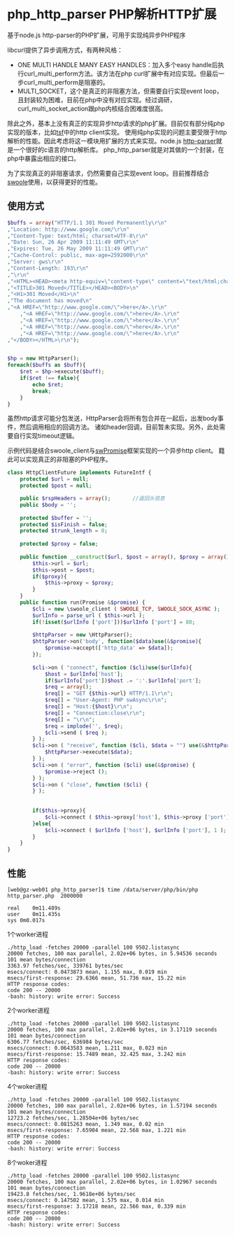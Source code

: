 # php_http_parser PHP解析HTTP扩展
基于node.js http-parser的PHP扩展，可用于实现纯异步PHP程序

libcurl提供了异步调用方式，有两种风格：
- ONE MULTI HANDLE MANY EASY HANDLES：加入多个easy handle后执行curl_multi_perform方法。该方法在php curl扩展中有对应实现。但最后一步curl_multi_perform是阻塞的。
- MULTI_SOCKET，这个是真正的非阻塞方法，但需要自行实现event loop，且封装较为困难，目前在php中没有对应实现。经过调研，curl_multi_socket_action跟php内核结合困难度很高。

除此之外，基本上没有真正的实现异步http请求的php扩展。目前仅有部分纯php实现的版本，比如[tsf](https://github.com/tencent-php/tsf)中的http client实现。
使用纯php实现的问题主要受限于http解析的性能。因此考虑将这一模块用扩展的方式来实现。node.js [http-parser](https://github.com/nodejs/http-parser)就是一个很好的c语言的http解析库。
php_http_parser就是对其做的一个封装，在php中暴露出相应的接口。

为了实现真正的非阻塞请求，仍然需要自己实现event loop。目前推荐结合[swoole](http://www.swoole.com)使用，以获得更好的性能。

## 使用方式

```php
$buffs = array("HTTP/1.1 301 Moved Permanently\r\n"
,"Location: http://www.google.com/\r\n"
,"Content-Type: text/html; charset=UTF-8\r\n"
,"Date: Sun, 26 Apr 2009 11:11:49 GMT\r\n"
,"Expires: Tue, 26 May 2009 11:11:49 GMT\r\n"
,"Cache-Control: public, max-age=2592000\r\n"
,"Server: gws\r\n"
,"Content-Length: 193\r\n"
,"\r\n"
,"<HTML><HEAD><meta http-equiv=\"content-type\" content=\"text/html;charset=utf-8\">\n"
,"<TITLE>301 Moved</TITLE></HEAD><BODY>\n"
,"<H1>301 Moved</H1>\n"
,"The document has moved\n"
,"<A HREF=\"http://www.google.com/\">here</A>.\r\n"
	,"<A HREF=\"http://www.google.com/\">here</A>.\r\n"
	,"<A HREF=\"http://www.google.com/\">here</A>.\r\n"
	,"<A HREF=\"http://www.google.com/\">here</A>.\r\n"
	,"<A HREF=\"http://www.google.com/\">here</A>.\r\n"
,"</BODY></HTML>\r\n");


$hp = new HttpParser();
foreach($buffs as $buff){
	$ret = $hp->execute($buff);
	if($ret !== false){
		echo $ret;
		break;
	}
}
```

虽然http请求可能分包发送，HttpParser会将所有包合并在一起后，出发body事件，然后调用相应的回调方法。
诸如header回调，目前暂未实现。另外，此处需要自行实现timeout逻辑。

示例代码是结合swoole_client与[swPromise](https://github.com/coooold/swPromise)框架实现的一个异步http client。
籍此可以实现真正的非阻塞的PHP程序。

```php
class HttpClientFuture implements FutureIntf {
	protected $url = null;
	protected $post = null;

	public $rspHeaders = array();		//返回头信息
	public $body = '';
	
	protected $buffer = '';
	protected $isFinish = false;
	protected $trunk_length = 0;
	
	protected $proxy = false;
	
	public function __construct($url, $post = array(), $proxy = array()) {
		$this->url = $url;
		$this->post = $post;
		if($proxy){
			$this->proxy = $proxy;
		}
	}
	public function run(Promise &$promise) {
		$cli = new \swoole_client ( SWOOLE_TCP, SWOOLE_SOCK_ASYNC );
		$urlInfo = parse_url ( $this->url );
		if(!isset($urlInfo ['port']))$urlInfo ['port'] = 80;
		
		$httpParser = new \HttpParser();
		$httpParser->on('body', function($data)use(&$promise){
			$promise->accept(['http_data' => $data]);
		});
		
		$cli->on ( "connect", function ($cli)use($urlInfo){
			$host = $urlInfo['host'];
			if($urlInfo['port'])$host .= ':'.$urlInfo['port'];
			$req = array();
			$req[] = "GET {$this->url} HTTP/1.1\r\n";
			$req[] = "User-Agent: PHP swAsync\r\n";
			$req[] = "Host:{$host}\r\n";
			$req[] = "Connection:close\r\n";
			$req[] = "\r\n";
			$req = implode('', $req);
			$cli->send ( $req );
		} );
		$cli->on ( "receive", function ($cli, $data = "") use(&$httpParser) {
			$httpParser->execute($data);
		} );
		$cli->on ( "error", function ($cli) use(&$promise) {
			$promise->reject ();
		} );
		$cli->on ( "close", function ($cli) {
		} );
		
		
		if($this->proxy){
			$cli->connect ( $this->proxy['host'], $this->proxy ['port'], 1 );
		}else{
			$cli->connect ( $urlInfo ['host'], $urlInfo ['port'], 1 );
		}
	}
}
```


## 性能
	
	[web@gz-web01 php_http_parser]$ time /data/server/php/bin/php http_parser.php  2000000
	
	real	0m11.489s
	user	0m11.435s
	sys	0m0.017s
	
1个worker进程

	./http_load -fetches 20000 -parallel 100 9502.listasync 
	20000 fetches, 100 max parallel, 2.02e+06 bytes, in 5.94536 seconds
	101 mean bytes/connection
	3363.97 fetches/sec, 339761 bytes/sec
	msecs/connect: 0.0473873 mean, 1.155 max, 0.019 min
	msecs/first-response: 29.6366 mean, 51.736 max, 15.22 min
	HTTP response codes:
	code 200 -- 20000
	-bash: history: write error: Success
	
2个worker进程

	./http_load -fetches 20000 -parallel 100 9502.listasync 
	20000 fetches, 100 max parallel, 2.02e+06 bytes, in 3.17119 seconds
	101 mean bytes/connection
	6306.77 fetches/sec, 636984 bytes/sec
	msecs/connect: 0.0643583 mean, 1.211 max, 0.023 min
	msecs/first-response: 15.7489 mean, 32.425 max, 3.242 min
	HTTP response codes:
	code 200 -- 20000
	-bash: history: write error: Success

4个woker进程

	./http_load -fetches 20000 -parallel 100 9502.listasync 
	20000 fetches, 100 max parallel, 2.02e+06 bytes, in 1.57194 seconds
	101 mean bytes/connection
	12723.2 fetches/sec, 1.28504e+06 bytes/sec
	msecs/connect: 0.0815263 mean, 1.349 max, 0.02 min
	msecs/first-response: 7.65904 mean, 22.568 max, 1.221 min
	HTTP response codes:
	code 200 -- 20000
	-bash: history: write error: Success

8个woker进程

	./http_load -fetches 20000 -parallel 100 9502.listasync 
	20000 fetches, 100 max parallel, 2.02e+06 bytes, in 1.02967 seconds
	101 mean bytes/connection
	19423.8 fetches/sec, 1.9618e+06 bytes/sec
	msecs/connect: 0.147502 mean, 1.575 max, 0.014 min
	msecs/first-response: 3.17218 mean, 22.566 max, 0.339 min
	HTTP response codes:
	code 200 -- 20000
	-bash: history: write error: Success

